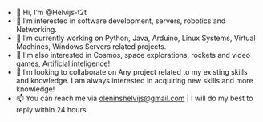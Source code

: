 - 👋 Hi, I’m @Helvijs-t2t
- 👀 I’m interested in software development, servers, robotics and Networking.
- 🌱 I’m currently working on Python, Java, Arduino, Linux Systems, Virtual Machines, Windows Servers related projects.
- 🔭 I'm also interested in Cosmos, space explorations, rockets and video games, Artificial inteligence!
- 💞️ I’m looking to collaborate on Any project related to my existing skills and knowledge. I am always interested in acquiring new skills and more knowledge!
- 📫 You can reach me via oleninshelvijs@gmail.com | I will do my best to reply within 24 hours.

<!---
Helvijs-t2t/Helvijs-t2t is a ✨ special ✨ repository because its `README.md` (this file) appears on your GitHub profile.
You can click the Preview link to take a look at your changes.
--->
